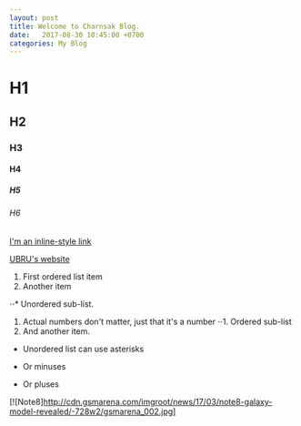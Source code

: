 ```yaml
---
layout: post
title: Welcome to Charnsak Blog.
date:   2017-08-30 10:45:00 +0700
categories: My Blog
---
```


# H1
## H2
### H3
#### H4
##### H5
###### H6

[I'm an inline-style link](https://www.google.com)

[UBRU's website](http://www.ubru.ac.th)

1. First ordered list item
2. Another item

⋅⋅* Unordered sub-list. 
1. Actual numbers don't matter, just that it's a number
⋅⋅1. Ordered sub-list
4. And another item.

* Unordered list can use asterisks
- Or minuses
+ Or pluses

[![Note8]http://cdn.gsmarena.com/imgroot/news/17/03/note8-galaxy-model-revealed/-728w2/gsmarena_002.jpg]
<script language="javascript">
var s = "JavaScript syntax highlighting";
alert(s);
</script)

| Tables        | Are           | Cool  |
| ------------- |:-------------:| -----:|
| col 3 is      | right-aligned | $1600 |
| col 2 is      | centered      |   $12 |
| zebra stripes | are neat      |    $1 |
